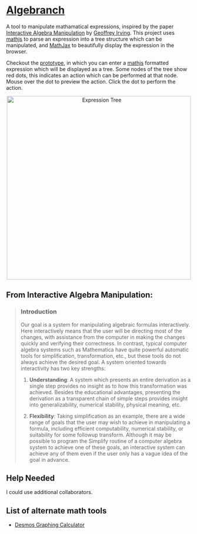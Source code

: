 # [Algebranch](http://algebranch.org)

A tool to manipulate mathamatical expressions, inspired by the paper [Interactive Algebra Manipulation](https://github.com/trebor/algebranch/blob/master/resources/shuffle.pdf) by [Geoffrey Irving](https://github.com/girving).  This project uses [mathjs](https://github.com/josdejong/mathjs) to parse an expression into a tree structure which can be manipulated, and [MathJax](https://github.com/mathjax/MathJax) to beautifully display the expression in the browser.

Checkout the [prototype](http://algebranch.org), in which you can enter a [mathjs](http://mathjs.org/docs/expressions/syntax.html) formatted expression which will be displayed as a tree. Some nodes of the tree show red dots, this indicates an action which can be performed at that node.  Mouse over the dot to preview the action. Click the dot to perform the action.

<p align="center">
  <a href="https://trebor.github.io/algebranch">
    <img src="https://raw.githubusercontent.com/trebor/algebranch/master/resources/eq-tree.png" width="500px" alt="Expression Tree"/>
  </a>
</p>

## From Interactive Algebra Manipulation:
> ### Introduction
>
> Our goal is a system for manipulating algebraic formulas interactively. Here interactively means that the user will be directing most of the changes, with assistance from the computer in making the changes quickly and verifying their correctness. In contrast, typical computer algebra systems such as Mathematica have quite powerful automatic tools for simplification, transformation, etc., but these tools do not always achieve the desired goal. A system oriented towards interactivity has two key strengths:
>
> 1. **Understanding**: A system which presents an entire derivation as a single step provides no insight as to how this transformation was achieved. Besides the educational advantages, presenting the derivation as a transparent chain of simple steps provides insight into generalizability, numerical stability, physical meaning, etc.
>
> 2. **Flexibility**: Taking simplification as an example, there are a wide range of goals that the user may wish to achieve in manipulating a formula, including efficient computability, numerical stability, or suitability for some followup transform. Although it may be possible to program the Simplify routine of a computer algebra system to achieve one of these goals, an interactive system can achieve any of them even if the user only has a vague idea of the goal in advance.

## Help Needed

I could use additional collaborators.

## List of alternate math tools

* [Desmos Graphing Calculator](https://www.desmos.com/calculator)
